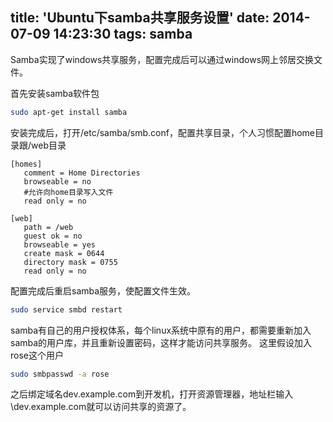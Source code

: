 title: 'Ubuntu下samba共享服务设置'
date: 2014-07-09 14:23:30
tags: samba
---

Samba实现了windows共享服务，配置完成后可以通过windows网上邻居交换文件。

首先安装samba软件包
```bash
sudo apt-get install samba
```

安装完成后，打开/etc/samba/smb.conf，配置共享目录，个人习惯配置home目录跟/web目录
```config
[homes]
   comment = Home Directories
   browseable = no
   #允许向home目录写入文件
   read only = no

[web]
   path = /web
   guest ok = no
   browseable = yes
   create mask = 0644
   directory mask = 0755
   read only = no
```

配置完成后重启samba服务，使配置文件生效。
```bash
sudo service smbd restart
```

samba有自己的用户授权体系，每个linux系统中原有的用户，都需要重新加入samba的用户库，并且重新设置密码，这样才能访问共享服务。
这里假设加入rose这个用户
```bash
sudo smbpasswd -a rose
```

之后绑定域名dev.example.com到开发机，打开资源管理器，地址栏输入\\dev.example.com就可以访问共享的资源了。
